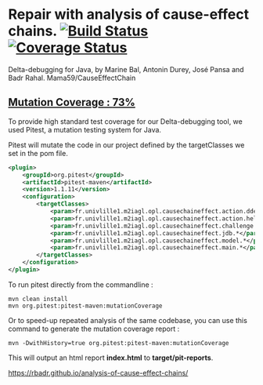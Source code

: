 # Repair with analysis of cause-effect chains. [![Build Status](https://travis-ci.org/Mama59/CauseEffectChain.svg?branch=master)](https://travis-ci.org/Mama59/CauseEffectChain) [![Coverage Status](https://coveralls.io/repos/github/Mama59/CauseEffectChain/badge.svg?branch=master)](https://coveralls.io/github/Mama59/CauseEffectChain?branch=master)

Delta-debugging for Java, by Marine Bal, Antonin Durey, José Pansa and Badr Rahal. Mama59/CauseEffectChain

## [**Mutation Coverage** : **73%**](https://mama59.github.io/CauseEffectChain/ "Pitest Mutation Coverage Report") 

To provide high standard test coverage for our Delta-debugging tool, we used Pitest, a mutation testing system for Java.

Pitest will mutate the code in our project defined by the targetClasses we set in the pom file. 

```xml
<plugin>
    <groupId>org.pitest</groupId>
    <artifactId>pitest-maven</artifactId>
    <version>1.1.11</version>
    <configuration>
        <targetClasses>
            <param>fr.univlille1.m2iagl.opl.causechaineffect.action.ddebugger.*</param>
            <param>fr.univlille1.m2iagl.opl.causechaineffect.action.helper.*</param>
            <param>fr.univlille1.m2iagl.opl.causechaineffect.challenge.*</param>
            <param>fr.univlille1.m2iagl.opl.causechaineffect.jdb.*</param>
            <param>fr.univlille1.m2iagl.opl.causechaineffect.model.*</param>
            <param>fr.univlille1.m2iagl.opl.causechaineffect.main.*</param>
        </targetClasses>
    </configuration>
</plugin>
```

To run pitest directly from the commandline :
```
mvn clean install
mvn org.pitest:pitest-maven:mutationCoverage
```

Or to speed-up repeated analysis of the same codebase, you can use this command to generate the mutation coverage report :
```
mvn -DwithHistory=true org.pitest:pitest-maven:mutationCoverage
```

This will output an html report **index.html** to **target/pit-reports**.


https://rbadr.github.io/analysis-of-cause-effect-chains/




